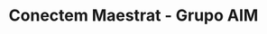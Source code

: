 ---
title: "Conectem Maestrat - Grupo AIM"
url: /atzeneta-del-maestrat/conectem-maestrat-grupo-aim/
shop: Handy
---